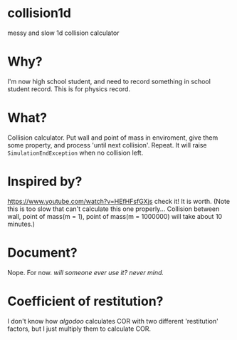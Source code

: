 # collision1d
messy and slow 1d collision calculator

# Why?
I'm now high school student, and need to record something in school student record. This is for physics record.

# What?
Collision calculator. Put wall and point of mass in enviroment, give them some property, and process 'until next collision'. Repeat. It will raise `SimulationEndException` when no collision left.

# Inspired by?
https://www.youtube.com/watch?v=HEfHFsfGXjs
check it! It is worth. (Note this is too slow that can't calculate this one properly... Collision between wall, point of mass(m = 1), point of mass(m = 1000000) will take about 10 minutes.)

# Document?
Nope. For now. _will someone ever use it? never mind._

# Coefficient of restitution?
I don't know how _algodoo_ calculates COR with two different 'restitution' factors, but I just multiply them to calculate COR.
